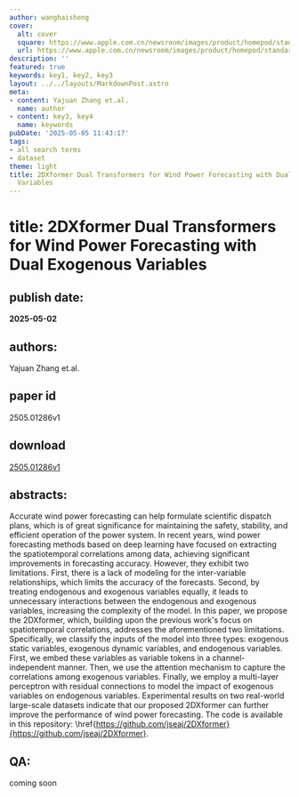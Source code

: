 ```yaml
---
author: wanghaisheng
cover:
  alt: cover
  square: https://www.apple.com.cn/newsroom/images/product/homepod/standard/Apple-HomePod-hero-230118_big.jpg.large_2x.jpg
  url: https://www.apple.com.cn/newsroom/images/product/homepod/standard/Apple-HomePod-hero-230118_big.jpg.large_2x.jpg
description: ''
featured: true
keywords: key1, key2, key3
layout: ../../layouts/MarkdownPost.astro
meta:
- content: Yajuan Zhang et.al.
  name: author
- content: key3, key4
  name: keywords
pubDate: '2025-05-05 11:43:17'
tags:
- all search terms
- dataset
theme: light
title: 2DXformer Dual Transformers for Wind Power Forecasting with Dual Exogenous
  Variables
---
```


# title: 2DXformer Dual Transformers for Wind Power Forecasting with Dual Exogenous Variables 
## publish date: 
**2025-05-02** 
## authors: 
  Yajuan Zhang et.al. 
## paper id
2505.01286v1
## download
[2505.01286v1](http://arxiv.org/abs/2505.01286v1)
## abstracts:
Accurate wind power forecasting can help formulate scientific dispatch plans, which is of great significance for maintaining the safety, stability, and efficient operation of the power system. In recent years, wind power forecasting methods based on deep learning have focused on extracting the spatiotemporal correlations among data, achieving significant improvements in forecasting accuracy. However, they exhibit two limitations. First, there is a lack of modeling for the inter-variable relationships, which limits the accuracy of the forecasts. Second, by treating endogenous and exogenous variables equally, it leads to unnecessary interactions between the endogenous and exogenous variables, increasing the complexity of the model. In this paper, we propose the 2DXformer, which, building upon the previous work's focus on spatiotemporal correlations, addresses the aforementioned two limitations. Specifically, we classify the inputs of the model into three types: exogenous static variables, exogenous dynamic variables, and endogenous variables. First, we embed these variables as variable tokens in a channel-independent manner. Then, we use the attention mechanism to capture the correlations among exogenous variables. Finally, we employ a multi-layer perceptron with residual connections to model the impact of exogenous variables on endogenous variables. Experimental results on two real-world large-scale datasets indicate that our proposed 2DXformer can further improve the performance of wind power forecasting. The code is available in this repository: \href{https://github.com/jseaj/2DXformer}{https://github.com/jseaj/2DXformer}.
## QA:
coming soon
